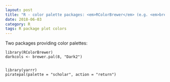 ```yaml
---
layout: post
title: "R - color palette packages: <em>RColorBrewer</em> (e.g. <em>brewer.pal()</em>) and <em>yarrr</em> (e.g. <em>piratepal()</em>)"
date: 2018-06-03
category: R
tags: R package plot colors
---
```


Two packages providing color palettes: 

```
library(RColorBrewer)
darkcols <- brewer.pal(8, "Dark2")


library(yarrr)
piratepal(palette = "scholar", action = "return")


```
